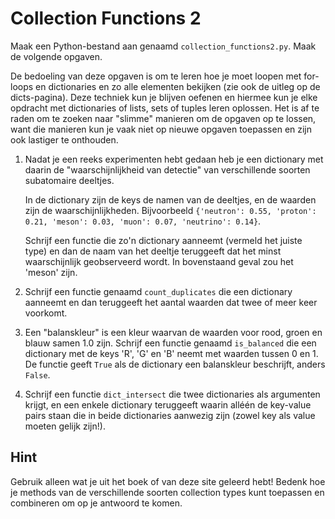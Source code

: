 # Collection Functions 2

Maak een Python-bestand aan genaamd `collection_functions2.py`. Maak de volgende opgaven.

De bedoeling van deze opgaven is om te leren hoe je moet loopen met for-loops en dictionaries en zo alle elementen bekijken (zie ook de uitleg op de dicts-pagina). Deze techniek kun je blijven oefenen en hiermee kun je elke opdracht met dictionaries of lists, sets of tuples leren oplossen. Het is af te raden om te zoeken naar "slimme" manieren om de opgaven op te lossen, want die manieren kun je vaak niet op nieuwe opgaven toepassen en zijn ook lastiger te onthouden.

1.  Nadat je een reeks experimenten hebt gedaan heb je een dictionary met daarin de "waarschijnlijkheid van detectie" van verschillende soorten subatomaire deeltjes.

    In de dictionary zijn de keys de namen van de deeltjes, en de waarden zijn de waarschijnlijkheden. Bijvoorbeeld `{'neutron': 0.55, 'proton': 0.21, 'meson': 0.03, 'muon': 0.07, 'neutrino': 0.14}`.

    Schrijf een functie die zo'n dictionary aanneemt (vermeld het juiste type) en dan de naam van het deeltje teruggeeft dat het minst waarschijnlijk geobserveerd wordt. In bovenstaand geval zou het 'meson' zijn.

2.  Schrijf een functie genaamd `count_duplicates` die een dictionary aanneemt en dan teruggeeft het aantal waarden dat twee of meer keer voorkomt.

3.  Een "balanskleur" is een kleur waarvan de waarden voor rood, groen en blauw samen 1.0 zijn. Schrijf een functie genaamd `is_balanced` die een dictionary met de keys 'R', 'G' en 'B' neemt met waarden tussen 0 en 1. De functie geeft `True` als de dictionary een balanskleur beschrijft, anders `False`.

4.  Schrijf een functie `dict_intersect` die twee dictionaries als argumenten krijgt, en een enkele dictionary teruggeeft waarin alléén de key-value pairs staan die in beide dictionaries aanwezig zijn (zowel key als value moeten gelijk zijn!).

## Hint

Gebruik alleen wat je uit het boek of van deze site geleerd hebt! Bedenk hoe je methods van de verschillende soorten collection types kunt toepassen en combineren om op je antwoord te komen.
